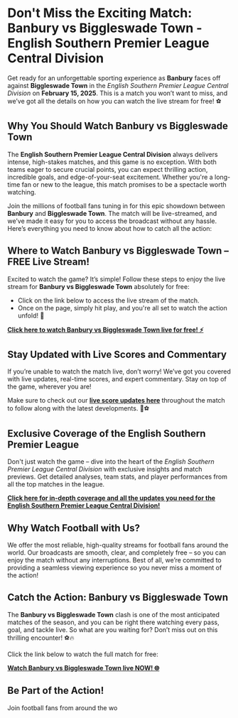 # Don't Miss the Exciting Match: Banbury vs Biggleswade Town - English Southern Premier League Central Division

Get ready for an unforgettable sporting experience as **Banbury** faces off against **Biggleswade Town** in the _English Southern Premier League Central Division_ on **February 15, 2025**. This is a match you won’t want to miss, and we’ve got all the details on how you can watch the live stream for free! ⚽

## Why You Should Watch Banbury vs Biggleswade Town

The **English Southern Premier League Central Division** always delivers intense, high-stakes matches, and this game is no exception. With both teams eager to secure crucial points, you can expect thrilling action, incredible goals, and edge-of-your-seat excitement. Whether you're a long-time fan or new to the league, this match promises to be a spectacle worth watching.

Join the millions of football fans tuning in for this epic showdown between **Banbury** and **Biggleswade Town**. The match will be live-streamed, and we’ve made it easy for you to access the broadcast without any hassle. Here’s everything you need to know about how to catch all the action:

## Where to Watch Banbury vs Biggleswade Town – FREE Live Stream!

Excited to watch the game? It’s simple! Follow these steps to enjoy the live stream for **Banbury vs Biggleswade Town** absolutely for free:

- Click on the link below to access the live stream of the match.
- Once on the page, simply hit play, and you're all set to watch the action unfold! 🎥

[**Click here to watch Banbury vs Biggleswade Town live for free! ⚡**](https://tinyurl.com/livestreamfreeo?st=Banbury+vs+Biggleswade+Town&si=ghc)

## Stay Updated with Live Scores and Commentary

If you’re unable to watch the match live, don’t worry! We’ve got you covered with live updates, real-time scores, and expert commentary. Stay on top of the game, wherever you are!

Make sure to check out our [**live score updates here**](https://tinyurl.com/livestreamfreeo?st=Banbury+vs+Biggleswade+Town&si=ghc) throughout the match to follow along with the latest developments. 📱⚽

## Exclusive Coverage of the English Southern Premier League

Don't just watch the game – dive into the heart of the _English Southern Premier League Central Division_ with exclusive insights and match previews. Get detailed analyses, team stats, and player performances from all the top matches in the league.

[**Click here for in-depth coverage and all the updates you need for the English Southern Premier League Central Division!**](https://tinyurl.com/livestreamfreeo?st=Banbury+vs+Biggleswade+Town&si=ghc)

## Why Watch Football with Us?

We offer the most reliable, high-quality streams for football fans around the world. Our broadcasts are smooth, clear, and completely free – so you can enjoy the match without any interruptions. Best of all, we’re committed to providing a seamless viewing experience so you never miss a moment of the action!

## Catch the Action: Banbury vs Biggleswade Town

The **Banbury vs Biggleswade Town** clash is one of the most anticipated matches of the season, and you can be right there watching every pass, goal, and tackle live. So what are you waiting for? Don’t miss out on this thrilling encounter! ⚽🔥

Click the link below to watch the full match for free:

[**Watch Banbury vs Biggleswade Town live NOW! 🌐**](https://tinyurl.com/livestreamfreeo?st=Banbury+vs+Biggleswade+Town&si=ghc)

## Be Part of the Action!

Join football fans from around the wo
